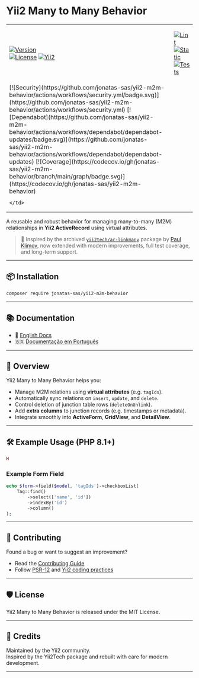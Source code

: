 # Yii2 Many to Many Behavior

<table style="width:100%;border:0;">
  <tr>
    <td>

[![Version](https://img.shields.io/packagist/v/jonatas-sas/yii2-m2m-behavior.svg?style=flat-square)](https://packagist.org/packages/jonatas-sas/yii2-m2m-behavior)  
[![License](https://img.shields.io/packagist/l/jonatas-sas/yii2-m2m-behavior.svg?style=flat-square)](LICENSE)
[![Yii2](https://img.shields.io/badge/Powered_by-Yii_Framework-green.svg?style=flat-square)](https://www.yiiframework.com/)

</td>
<td>

[![Lint](https://github.com/jonatas-sas/yii2-m2m-behavior/actions/workflows/lint.yml/badge.svg)](https://github.com/jonatas-sas/yii2-m2m-behavior/actions/workflows/lint.yml)  
[![Static](https://github.com/jonatas-sas/yii2-m2m-behavior/actions/workflows/static.yml/badge.svg)](https://github.com/jonatas-sas/yii2-m2m-behavior/actions/workflows/static.yml)
[![Tests](https://github.com/jonatas-sas/yii2-m2m-behavior/actions/workflows/test.yml/badge.svg)](https://github.com/jonatas-sas/yii2-m2m-behavior/actions/workflows/test.yml)

</td>
  </tr>
  <tr>
<td>
[![Security](https://github.com/jonatas-sas/yii2-m2m-behavior/actions/workflows/security.yml/badge.svg)](https://github.com/jonatas-sas/yii2-m2m-behavior/actions/workflows/security.yml)
[![Dependabot](https://github.com/jonatas-sas/yii2-m2m-behavior/actions/workflows/dependabot/dependabot-updates/badge.svg)](https://github.com/jonatas-sas/yii2-m2m-behavior/actions/workflows/dependabot/dependabot-updates)  
[![Coverage](https://codecov.io/gh/jonatas-sas/yii2-m2m-behavior/branch/main/graph/badge.svg)](https://codecov.io/gh/jonatas-sas/yii2-m2m-behavior)

    </td>

  </tr>
</table>

A reusable and robust behavior for managing many-to-many (M2M) relationships in **Yii2 ActiveRecord** using virtual attributes.

> 🧩 Inspired by the archived [`yii2tech/ar-linkmany`](https://github.com/yii2tech/ar-linkmany) package by [Paul Klimov](https://github.com/PaulKlimov), now extended with modern improvements, full test coverage, and long-term support.

---

## 📦 Installation

```bash
composer require jonatas-sas/yii2-m2m-behavior
```

---

## 📚 Documentation

- 📘 [English Docs](docs/index.md)
- 🇧🇷 [Documentação em Português](docs/index.pt_BR.md)

---

## 🚀 Overview

Yii2 Many to Many Behavior helps you:

- Manage M2M relations using **virtual attributes** (e.g. `tagIds`).
- Automatically sync relations on `insert`, `update`, and `delete`.
- Control deletion of junction table rows (`deleteOnUnlink`).
- Add **extra columns** to junction records (e.g. timestamps or metadata).
- Integrate smoothly into **ActiveForm**, **GridView**, and **DetailView**.

---

## 🛠 Example Usage (PHP 8.1+)

```php
H
```

### Example Form Field

```php
echo $form->field($model, 'tagIds')->checkboxList(
    Tag::find()
        ->select(['name', 'id'])
        ->indexBy('id')
        ->column()
);
```

---

## 🤝 Contributing

Found a bug or want to suggest an improvement?

- Read the [Contributing Guide](CONTRIBUTING.md)
- Follow [PSR-12](https://www.php-fig.org/psr/psr-12/) and [Yii2 coding practices](https://www.yiiframework.com/doc/guide/2.0/en)

---

## 🛡 License

Yii2 Many to Many Behavior is released under the MIT License.

---

## 💙 Credits

Maintained by the Yii2 community.\
Inspired by the Yii2Tech package and rebuilt with care for modern development.

---
